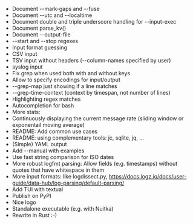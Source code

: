 - Document --mark-gaps and --fuse
- Document --utc and --localtime
- Document double and triple underscore handling for --input-exec
- Document parse_kv()
- Document --output-file
- --start and --stop regexes
- Input format guessing
- CSV input
- TSV input without headers (--column-names specified by user)
- syslog input
- Fix grep when used both with and without keys
- Allow to specify encodings for input/output
- --grep-map just showing if a line matches
- --grep-time-context (context by timespan, not number of lines)
- Highlighting regex matches
- Autocompletion for bash
- More stats: 
- Continuously displaying the current message rate (sliding window or exponentail moving average)
- README: Add common use cases
- README: using complementary tools: jc, sqlite, jq, ...
- (Simple) YAML output
- Add --manual with examples
- Use fast string comparison for ISO dates
- More robust logfmt parsing: Allow fields (e.g. timestamps) without quotes that have whitespace in them
- More input formats: like logdissect.py, https://docs.logz.io/docs/user-guide/data-hub/log-parsing/default-parsing/
- Add TUI with textual
- Publish on PyPI
- Nice logo
- Standalone executable (e.g. with Nuitka)
- Rewrite in Rust :-)
